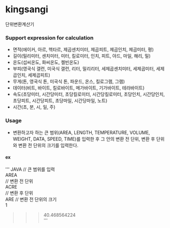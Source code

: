 # kingsangi
단위변환계산기  

### Support expression for calculation  
- 면적(에이커, 아르, 헥타르, 제곱센치미터, 제곱피트, 제곱인치, 제곱미터, 평)  
- 길이(밀리미터, 센치미터, 미터, 킬로미터, 인치, 피트, 야드, 마일, 해리, 밀)  
- 온도(섭씨온도, 화씨온도, 켈빈온도)  
- 부피(영국식 갤런, 미국식 갤런, 리터, 밀리리터, 세제곱센치미터, 세제곱미터, 세제곱인치, 세제곱피트)  
- 무게(톤, 영국식 톤, 미국식 톤, 파운드, 온스, 킬로그램, 그램)  
- 데이터(비트, 바이트, 킬로바이트, 메가바이트, 기가바이트, 테라바이트)  
- 속도(초당미터, 시간당미터, 초당킬로미터, 시간당킬로미터, 초당인치, 시간당인치, 초당피트, 시간당피트, 초당마일, 시간당마일, 노트)  
- 시간(초, 분, 시, 일, 주)  
  
### Usage  
- 변환하고자 하는 큰 범위(AREA, LENGTH, TEMPERATURE, VOLUME, WEIGHT, DATA, SPEED, TIME)를 입력한 후 그 안의 변환 전 단위, 변환 후 단위와 변환 전 단위의 크기를 입력한다.  
#### ex
''' JAVA
// 큰 범위를 입력  
AREA  
// 변환 전 단위  
ACRE  
// 변환 후 단위  
ARE
// 변환 전 단위의 크기  
1  
  >>> 40.468564224  
'''

